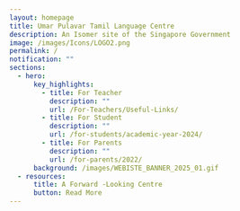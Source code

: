 ```yaml
---
layout: homepage
title: Umar Pulavar Tamil Language Centre
description: An Isomer site of the Singapore Government
image: /images/Icons/LOGO2.png
permalink: /
notification: ""
sections:
  - hero:
      key_highlights:
        - title: For Teacher
          description: ""
          url: /For-Teachers/Useful-Links/
        - title: For Student
          description: ""
          url: /for-students/academic-year-2024/
        - title: For Parents
          description: ""
          url: /for-parents/2022/
      background: /images/WEBISTE_BANNER_2025_01.gif
  - resources:
      title: A Forward -Looking Centre
      button: Read More
---
```

